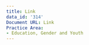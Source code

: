 ```yaml
---
title: Link
data_id: '314'
Document URL: Link
Practice Area:
- Education, Gender and Youth
---
```


